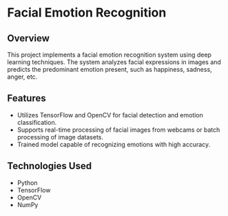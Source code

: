 # Facial Emotion Recognition

## Overview
This project implements a facial emotion recognition system using deep learning techniques. The system analyzes facial expressions in images and predicts the predominant emotion present, such as happiness, sadness, anger, etc.

## Features
- Utilizes TensorFlow and OpenCV for facial detection and emotion classification.
- Supports real-time processing of facial images from webcams or batch processing of image datasets.
- Trained model capable of recognizing emotions with high accuracy.

## Technologies Used
- Python
- TensorFlow
- OpenCV
- NumPy
